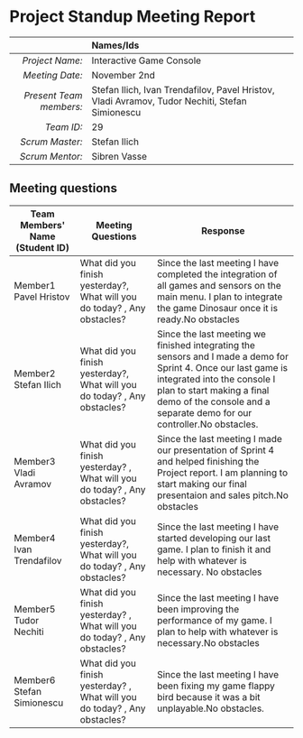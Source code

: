 # Project Standup Meeting Report 

|                          | **Names/Ids**  |
|-------------------------:|:---------------|
| *Project Name:*          |     Interactive Game Console  |
| *Meeting Date:*          |    November 2nd |
| *Present Team members:*  |  Stefan Ilich, Ivan Trendafilov, Pavel Hristov, Vladi Avramov, Tudor Nechiti, Stefan Simionescu|
| *Team ID:*               |     29           |
| *Scrum  Master:*         |    Stefan Ilich| 
| *Scrum  Mentor:*         |    Sibren Vasse  |
 
## Meeting questions



| **Team Members' Name (Student ID)** | **Meeting Questions** | **Response**  |
|-------------------------------------|-----------------------|---------------|
| Member1      Pavel Hristov          |   What did you finish yesterday?, What will you do today? , Any obstacles?   |Since the last meeting I have completed the integration of all games and sensors on the main menu. I plan to integrate the game Dinosaur once it is ready.No obstacles        |
| Member2      Stefan Ilich           |  What did you finish yesterday?, What will you do today?  , Any obstacles?   |Since the last meeting we finished integrating the sensors and I made a demo for Sprint 4. Once our last game is integrated into the console I plan to start making a final demo of the console and a separate demo for our controller.No obstacles.        |
| Member3      Vladi Avramov          |  What did you finish yesterday? ,  What will you do today?  , Any obstacles? | Since the last meeting I made our presentation of Sprint 4 and helped finishing the Project report. I am planning to start making our final presentaion and sales pitch.No obstacles        |
| Member4      Ivan Trendafilov       |  What did you finish yesterday?, What will you do today?  ,  Any obstacles?  |Since the last meeting I have started developing our last game. I plan to finish it and help with whatever is necessary. No obstacles|
| Member5       Tudor Nechiti         | What did you finish yesterday? , What will you do today? ,    Any obstacles? | Since the last meeting I have been improving the performance of my game. I plan to help with whatever is necessary.No obstacles |
| Member6      Stefan Simionescu      |  What did you finish yesterday? ,  What will you do today? , Any obstacles?  |Since the last meeting I have been fixing my game flappy bird because it was a bit unplayable.No obstacles.|
